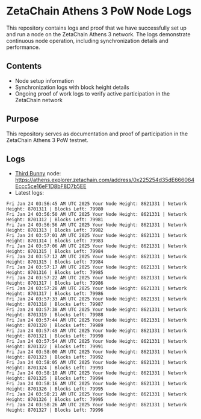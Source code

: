 # ZetaChain Athens 3 PoW Node Logs
This repository contains logs and proof that we have successfully set up and run a node on the ZetaChain Athens 3 network. The logs demonstrate continuous node operation, including synchronization details and performance.

## Contents
- Node setup information
- Synchronization logs with block height details
- Ongoing proof of work logs to verify active participation in the ZetaChain network

## Purpose
This repository serves as documentation and proof of participation in the ZetaChain Athens 3 PoW testnet.

## Logs

- [Third Bunny](https://thirdbunny.xyz/) node: https://athens.explorer.zetachain.com/address/0x225254d35dE666064Eccc5ce16eF1D8bF8D7b5EE
- Latest logs:
```
Fri Jan 24 03:56:45 AM UTC 2025 Your Node Height: 8621331 | Network Height: 8701311 | Blocks Left: 79980
Fri Jan 24 03:56:50 AM UTC 2025 Your Node Height: 8621331 | Network Height: 8701312 | Blocks Left: 79981
Fri Jan 24 03:56:56 AM UTC 2025 Your Node Height: 8621331 | Network Height: 8701313 | Blocks Left: 79982
Fri Jan 24 03:57:01 AM UTC 2025 Your Node Height: 8621331 | Network Height: 8701314 | Blocks Left: 79983
Fri Jan 24 03:57:06 AM UTC 2025 Your Node Height: 8621331 | Network Height: 8701315 | Blocks Left: 79984
Fri Jan 24 03:57:12 AM UTC 2025 Your Node Height: 8621331 | Network Height: 8701315 | Blocks Left: 79984
Fri Jan 24 03:57:17 AM UTC 2025 Your Node Height: 8621331 | Network Height: 8701316 | Blocks Left: 79985
Fri Jan 24 03:57:22 AM UTC 2025 Your Node Height: 8621331 | Network Height: 8701317 | Blocks Left: 79986
Fri Jan 24 03:57:28 AM UTC 2025 Your Node Height: 8621331 | Network Height: 8701317 | Blocks Left: 79986
Fri Jan 24 03:57:33 AM UTC 2025 Your Node Height: 8621331 | Network Height: 8701318 | Blocks Left: 79987
Fri Jan 24 03:57:38 AM UTC 2025 Your Node Height: 8621331 | Network Height: 8701319 | Blocks Left: 79988
Fri Jan 24 03:57:44 AM UTC 2025 Your Node Height: 8621331 | Network Height: 8701320 | Blocks Left: 79989
Fri Jan 24 03:57:49 AM UTC 2025 Your Node Height: 8621331 | Network Height: 8701321 | Blocks Left: 79990
Fri Jan 24 03:57:54 AM UTC 2025 Your Node Height: 8621331 | Network Height: 8701322 | Blocks Left: 79991
Fri Jan 24 03:58:00 AM UTC 2025 Your Node Height: 8621331 | Network Height: 8701323 | Blocks Left: 79992
Fri Jan 24 03:58:05 AM UTC 2025 Your Node Height: 8621331 | Network Height: 8701324 | Blocks Left: 79993
Fri Jan 24 03:58:10 AM UTC 2025 Your Node Height: 8621331 | Network Height: 8701325 | Blocks Left: 79994
Fri Jan 24 03:58:16 AM UTC 2025 Your Node Height: 8621331 | Network Height: 8701326 | Blocks Left: 79995
Fri Jan 24 03:58:21 AM UTC 2025 Your Node Height: 8621331 | Network Height: 8701326 | Blocks Left: 79995
Fri Jan 24 03:58:26 AM UTC 2025 Your Node Height: 8621331 | Network Height: 8701327 | Blocks Left: 79996
```
